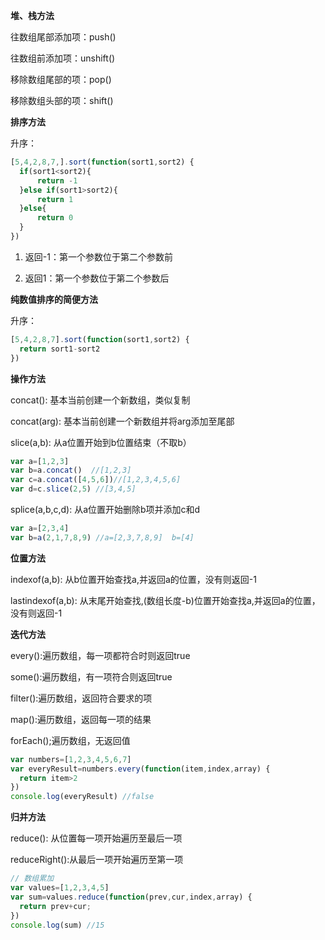 **堆、栈方法**

往数组尾部添加项：push()

往数组前添加项：unshift()

移除数组尾部的项：pop()

移除数组头部的项：shift()

**排序方法**

升序：

```javascript
[5,4,2,8,7,].sort(function(sort1,sort2) {
  if(sort1<sort2){
      return -1
  }else if(sort1>sort2){
      return 1
  }else{
      return 0
  }
})
```

1. 返回-1：第一个参数位于第二个参数前

2. 返回1：第一个参数位于第二个参数后

**纯数值排序的简便方法**

升序：

```javascript
[5,4,2,8,7].sort(function(sort1,sort2) {
  return sort1-sort2
})
```

**操作方法**

concat(): 基本当前创建一个新数组，类似复制

concat(arg): 基本当前创建一个新数组并将arg添加至尾部

slice(a,b): 从a位置开始到b位置结束（不取b）

```javascript
var a=[1,2,3]
var b=a.concat()  //[1,2,3]
var c=a.concat([4,5,6])//[1,2,3,4,5,6]
var d=c.slice(2,5) //[3,4,5]
```

splice(a,b,c,d): 从a位置开始删除b项并添加c和d

```javascript
var a=[2,3,4]
var b=a(2,1,7,8,9) //a=[2,3,7,8,9]  b=[4]
```

**位置方法**

indexof(a,b):  从b位置开始查找a,并返回a的位置，没有则返回-1

lastindexof(a,b):  从末尾开始查找,(数组长度-b)位置开始查找a,并返回a的位置，没有则返回-1

**迭代方法**

every():遍历数组，每一项都符合时则返回true

some():遍历数组，有一项符合则返回true

filter():遍历数组，返回符合要求的项

map():遍历数组，返回每一项的结果

forEach();遍历数组，无返回值

```javascript
var numbers=[1,2,3,4,5,6,7]
var everyResult=numbers.every(function(item,index,array) {
  return item>2
})
console.log(everyResult) //false
 ```
 
 **归并方法**
 
 reduce(): 从位置每一项开始遍历至最后一项
 
 reduceRight():从最后一项开始遍历至第一项
 
 ```javascript
 // 数组累加
var values=[1,2,3,4,5]
var sum=values.reduce(function(prev,cur,index,array) {
   return prev+cur;
})
console.log(sum) //15
```